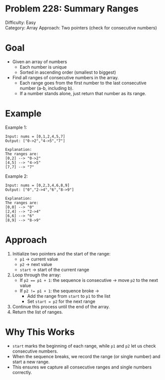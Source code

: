 # Problem 228: Summary Ranges
Difficulty: Easy  
Category: Array
Approach: Two pointers (check for consecutive numbers)

# Goal
- Given an array of numbers
    - Each number is unique
    - Sorted in ascending order (smallest to biggest)
- Find all ranges of consecutive numbers in the array.
    - Each range goes from the first number to the last consecutive number (a-b, including b).
    - If a number stands alone, just return that number as its range.

# Example
Example 1:

    Input: nums = [0,1,2,4,5,7]
    Output: ["0->2","4->5","7"]

    Explanation: 
    The ranges are:
    [0,2] --> "0->2"
    [4,5] --> "4->5"
    [7,7] --> "7"

Example 2:

    Input: nums = [0,2,3,4,6,8,9]
    Output: ["0","2->4","6","8->9"]

    Explanation: 
    The ranges are:
    [0,0] --> "0"
    [2,4] --> "2->4"
    [6,6] --> "6"
    [8,9] --> "8->9"

# Approach
1. Initialize two pointers and the start of the range:  
   - `p1` → current value  
   - `p2` → next value  
   - `start` → start of the current range  
2. Loop through the array:  
   - If `p2 == p1 + 1`: the sequence is consecutive → move `p2` to the next value  
   - If `p2 != p1 + 1`: the sequence broke →  
       - Add the range from `start` to `p1` to the list  
       - Set `start = p2` for the next range 
3. Continue this process until the end of the array.  
4. Return the list of ranges.  

# Why This Works
- `start` marks the beginning of each range, while `p1` and `p2` let us check consecutive numbers.  
- When the sequence breaks, we record the range (or single number) and start a new range.  
- This ensures we capture all consecutive ranges and single numbers correctly.